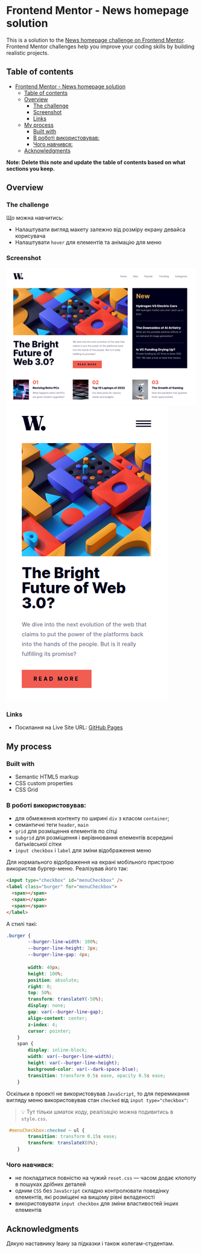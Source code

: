 # Frontend Mentor - News homepage solution

This is a solution to the [News homepage challenge on Frontend Mentor](https://www.frontendmentor.io/challenges/news-homepage-H6SWTa1MFl). Frontend Mentor challenges help you improve your coding skills by building realistic projects. 

## Table of contents

- [Frontend Mentor - News homepage solution](#frontend-mentor---news-homepage-solution)
  - [Table of contents](#table-of-contents)
  - [Overview](#overview)
    - [The challenge](#the-challenge)
    - [Screenshot](#screenshot)
    - [Links](#links)
  - [My process](#my-process)
    - [Built with](#built-with)
    - [В роботі використовував:](#в-роботі-використовував)
    - [Чого навчився:](#чого-навчився)
  - [Acknowledgments](#acknowledgments)
 

**Note: Delete this note and update the table of contents based on what sections you keep.**

## Overview

### The challenge

Що можна навчитись:

- Налаштувати вигляд макету залежно від розміру екрану девайса корисувача
- Налаштувати `hover` для елементів та анімацію для меню 

### Screenshot

![](./assets/images/screenshot1.png)
![](./assets/images/scrrenshot2.png)



### Links

- Посилання на Live Site URL: [GitHub Pages](https://your-solution-url.com)


## My process

### Built with

- Semantic HTML5 markup
- CSS custom properties
- CSS Grid

### В роботі використовував:


- для обмеження контенту по ширині  `div` з класом `container`;
- семантичні теги `header`, `main`
- `grid` для розміщення елементів по сітці 
- `subgrid` для розміщення і вирівнювання  елементів всередині батьківської сітки
- `input checkbox` і `label` для зміни відображення меню


Для нормального відображення на екрані мобільного пристрою використав бургер-меню. Реалізував його так:


```html
<input type="checkbox" id="menuCheckbox" />
<label class="burger" for="menuCheckbox">
  <span></span>
  <span></span>
  <span></span>
</label>
```
А стилі такі:

```css
.burger {
        --burger-line-width: 100%;
        --burger-line-height: 3px;
        --burger-line-gap: 4px;

        width: 40px;
        height: 100%;
        position: absolute;
        right: 0;
        top: 50%;
        transform: translateY(-50%);
        display: none;
        gap: var(--burger-line-gap);
        align-content: center;
        z-index: 4;
        cursor: pointer;
    }
    span {
        display: inline-block;
        width: var(--burger-line-width);
        height: var(--burger-line-height);
        background-color: var(--dark-space-blue);
        transition: transform 0.5s ease, opacity 0.5s ease;
    }
```
Оскільки в проекті не використовував `JavaScript`, то для перемикання вигляду меню використовував стан `checked` від `input type="checkbox"`:

> :bulb: Тут тільки шматок коду, реалізацію можна подивитись в `style.css`.
```css
 #menuCheckbox:checked ~ ul {
        transition: transform 0.15s ease;
        transform: translateX(0%);
    }
```

### Чого навчився:

- не покладатися повністю на чужий `reset.css` — часом додає клопоту в пошуках дрібних деталей 
- одним `CSS` без  `JavaScript` складно контролювати поведінку елементів, які розміщені на вищому рівні вкладеності
- використовувати `input checkbox` для зміни  властивостей інших елементів




## Acknowledgments

Дякую наставнику Івану за підказки і також колегам-студентам.


